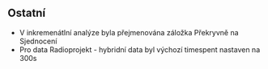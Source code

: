 ﻿---
categories: [kiwi]
layout: kiwi
---
## Ostatní
<ul>
<li>V inkremenátlní analýze byla přejmenována záložka Překryvně na Sjednocení</li>
<li>Pro data Radioprojekt - hybridní data byl výchozí timespent nastaven na 300s</li>
</ul>
<ul>